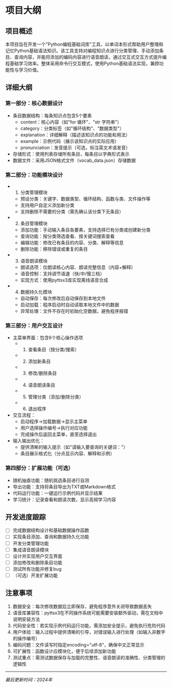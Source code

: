 # 项目大纲

## 项目概述
本项目旨在开发一个"Python编程基础词库"工具，以单词本形式帮助用户整理和记忆Python基础语法知识。该工具支持对编程知识点进行分类管理、手动添加条目、查询内容，并能将添加的编码内容进行语音朗读，通过交互式交互方式提升编程基础学习效率。整体采用命令行交互模式，使用Python基础语法实现，兼顾功能性与学习价值。

## 详细大纲

### 第一部分：核心数据设计
- 条目数据结构：每条知识点包含5个要素
  - content：核心内容（如"for 循环"、"str 字符串"）
  - category：分类标签（如"循环结构"、"数据类型"）
  - explanation：详细解释（描述该知识点的功能和用法）
  - example：示例代码（展示该知识点的实际应用）
  - pronunciation：发音提示（可选，标注英文术语发音）
- 存储形式：使用列表存储所有条目，每条目以字典形式表示
- 数据文件：采用JSON格式文件（vocab_data.json）存储数据

### 第二部分：功能模块设计
- 1. 分类管理模块
  - 预设分类：关键字、数据类型、循环结构、函数与类、文件操作等
  - 支持用户自定义添加新分类
  - 支持删除不需要的分类（需先确认该分类下无条目）
- 2. 条目管理模块
  - 添加功能：手动输入条目各要素，支持选择已有分类或创建新分类
  - 查询功能：按分类筛选查看、按关键词搜索查看
  - 编辑功能：修改已有条目的内容、分类、解释等信息
  - 删除功能：移除错误或重复的条目
- 3. 语音朗读模块
  - 朗读选项：仅朗读核心内容、朗读完整信息（内容+解释）
  - 语音控制：支持调节语速（快/中/慢三档）
  - 实现方式：使用pyttsx3库实现离线语音合成
- 4. 数据持久化模块
  - 自动保存：每次修改后自动保存到本地文件
  - 启动加载：程序启动时自动读取本地文件中的数据
  - 异常处理：文件不存在时初始化空数据，避免程序报错

### 第三部分：用户交互设计
- 主菜单界面：包含6个核心操作选项
  - 1. 查看条目（按分类/搜索）
  - 2. 添加新条目
  - 3. 修改/删除条目
  - 4. 语音朗读条目
  - 5. 管理分类（添加/删除分类）
  - 6. 退出程序
- 交互流程：
  - 启动程序→加载数据→显示主菜单
  - 用户选择操作编号→执行对应功能
  - 完成操作后返回主菜单，直至选择退出
- 输入输出优化：
  - 提供清晰的输入提示（如"请输入要查询的关键词："）
  - 条目展示格式化（分点显示内容、解释和示例）

### 第四部分：扩展功能（可选）
- 随机抽查功能：随机挑选条目进行自测
- 导出功能：支持将条目导出为TXT或Markdown格式
- 代码运行功能：一键运行示例代码并显示结果
- 学习统计：记录查看和朗读次数，显示高频学习内容

## 开发进度跟踪
- [ ] 完成数据结构设计和基础数据操作函数
- [ ] 实现条目添加、查询和数据持久化功能
- [ ] 开发分类管理功能
- [ ] 集成语音朗读模块
- [ ] 设计并实现用户交互界面
- [ ] 添加修改和删除条目功能
- [ ] 测试所有功能并修复bug
- [ ] （可选）开发扩展功能

## 注意事项
1. 数据安全：每次修改数据后立即保存，避免程序意外关闭导致数据丢失
2. 语音库兼容性：pyttsx3在不同操作系统可能需要安装额外驱动，需在文档中说明安装方法
3. 代码安全性：若实现示例代码运行功能，需添加安全提示，避免执行危险代码
4. 用户体验：输入过程中提供清晰的引导，对错误输入进行处理（如输入非数字的操作编号）
5. 编码问题：文件读写时指定encoding="utf-8"，确保中文正常显示
6. 可扩展性：函数设计应模块化，便于后续添加新功能
7. 测试重点：需测试数据保存与加载的完整性、语音朗读的准确性、分类管理的逻辑性

---
*最后更新时间：2024年* 